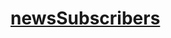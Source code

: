 # [newsSubscribers](https://app.codesignal.com/arcade/db/would-you-like-the-second-meal/qLGqhPwQtsrKRzEgv/)
